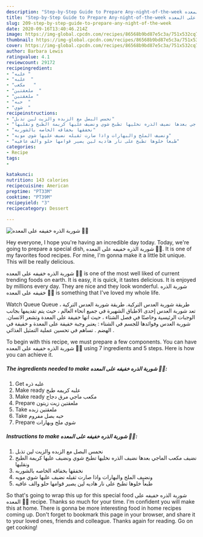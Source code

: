 ```yaml
---
description: "Step-by-Step Guide to Prepare Any-night-of-the-week شوربة الذره خفيفه على المعده 👌🏽"
title: "Step-by-Step Guide to Prepare Any-night-of-the-week شوربة الذره خفيفه على المعده 👌🏽"
slug: 209-step-by-step-guide-to-prepare-any-night-of-the-week
date: 2020-09-16T13:40:46.214Z
image: https://img-global.cpcdn.com/recipes/86568b9bd87e5c3a/751x532cq70/الصورة-الرئيسية-لوصفةشوربة-الذره-خفيفه-على-المعده-👌🏽.jpg
thumbnail: https://img-global.cpcdn.com/recipes/86568b9bd87e5c3a/751x532cq70/الصورة-الرئيسية-لوصفةشوربة-الذره-خفيفه-على-المعده-👌🏽.jpg
cover: https://img-global.cpcdn.com/recipes/86568b9bd87e5c3a/751x532cq70/الصورة-الرئيسية-لوصفةشوربة-الذره-خفيفه-على-المعده-👌🏽.jpg
author: Barbara Lewis
ratingvalue: 4.1
reviewcount: 29172
recipeingredient:
- "علبه "
- "علبه  "
- "مكعب   "
- "ملعقتين  "
- "ملعقتين "
- "حبه  "
- "شوي  "
recipeinstructions:
- "نحمس البصل مع الزبده والزيت لين تذبل"
- "نضيف مكعب الماجي بعدها نضيف الذره نخليها تطبخ شوي ونضيف عليها كريمة الطبخ ونقلبها"
- "نخفقها بخفاقه الخاصه بالشوربه"
- "ونضيف الملح والبهارات واذا صارت ثقيله نضيف عليها شوي مويه"
- "طبعاً خلوها تطبخ على نار هاديه لين يصير قوامها حلو والف عافيه"
categories:
- Recipe
tags:
- 

katakunci:  
nutrition: 143 calories
recipecuisine: American
preptime: "PT33M"
cooktime: "PT39M"
recipeyield: "3"
recipecategory: Dessert

---
```



![شوربة الذره خفيفه على المعده 👌🏽](https://img-global.cpcdn.com/recipes/86568b9bd87e5c3a/751x532cq70/الصورة-الرئيسية-لوصفةشوربة-الذره-خفيفه-على-المعده-👌🏽.jpg)

Hey everyone, I hope you're having an incredible day today. Today, we're going to prepare a special dish, شوربة الذره خفيفه على المعده 👌🏽. It is one of my favorites food recipes. For mine, I'm gonna make it a little bit unique. This will be really delicious.

شوربة الذره خفيفه على المعده 👌🏽 is one of the most well liked of current trending foods on earth. It is easy, it is quick, it tastes delicious. It is enjoyed by millions every day. They are nice and they look wonderful. شوربة الذره خفيفه على المعده 👌🏽 is something that I've loved my whole life.

Watch Queue Queue طريقة شوربة العدس التركية. طريقة شوربة العدس التركية ، تعد شوربة العدس إحدى الاطباق الشهيرة في جميع انحاء العالم ، حيث يتم تقديمها بجانب الوجبات الرئيسية وخاصتًا في فصل الشتاء ، حيث انها خفيفة على المعدة وتشعر الانسان. شوربة العدس وفوائدها للجسم في الشتاء : يعتبر وجبة خفيفة على المعدة و خفيفة في الهضم . تساهم في تحسين عملية التمثيل الغذائي .


To begin with this recipe, we must prepare a few components. You can have شوربة الذره خفيفه على المعده 👌🏽 using 7 ingredients and 5 steps. Here is how you can achieve it.

<!--inarticleads1-->

##### The ingredients needed to make شوربة الذره خفيفه على المعده 👌🏽:

1. Get علبه ذره
1. Make ready علبه كريمه طبخ
1. Make ready مكعب ماجي مرق دجاج
1. Prepare ملعقتين زيت زيتون
1. Take ملعقتين زبده
1. Take حبه بصل مفروم
1. Prepare شوي ملح وبهارات




<!--inarticleads2-->

##### Instructions to make شوربة الذره خفيفه على المعده 👌🏽:

1. نحمس البصل مع الزبده والزيت لين تذبل
1. نضيف مكعب الماجي بعدها نضيف الذره نخليها تطبخ شوي ونضيف عليها كريمة الطبخ ونقلبها
1. نخفقها بخفاقه الخاصه بالشوربه
1. ونضيف الملح والبهارات واذا صارت ثقيله نضيف عليها شوي مويه
1. طبعاً خلوها تطبخ على نار هاديه لين يصير قوامها حلو والف عافيه




So that's going to wrap this up for this special food شوربة الذره خفيفه على المعده 👌🏽 recipe. Thanks so much for your time. I'm confident you will make this at home. There is gonna be more interesting food in home recipes coming up. Don't forget to bookmark this page in your browser, and share it to your loved ones, friends and colleague. Thanks again for reading. Go on get cooking!
